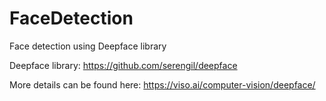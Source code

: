 # FaceDetection
Face detection using Deepface library

Deepface library: https://github.com/serengil/deepface

More details can be found here:  https://viso.ai/computer-vision/deepface/
